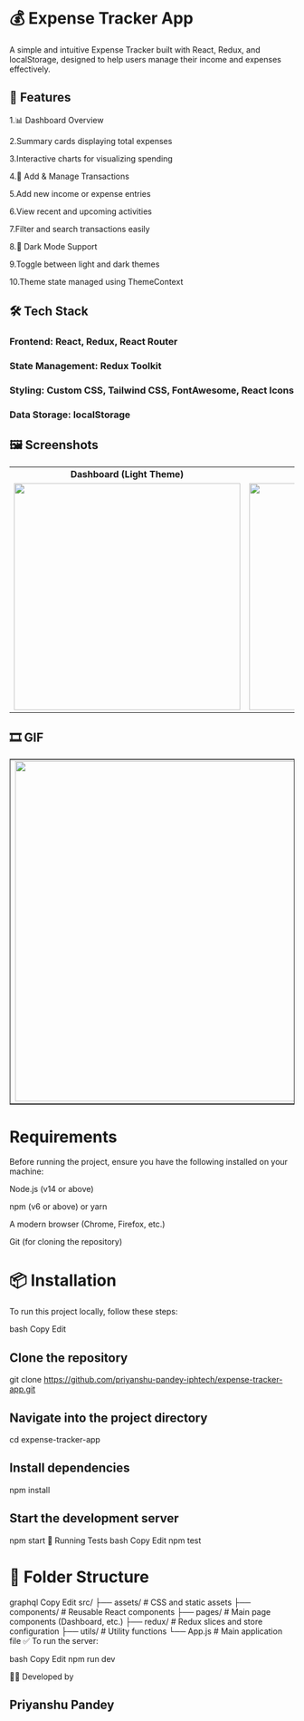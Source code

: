 # 💰 Expense Tracker App
A simple and intuitive Expense Tracker built with React, Redux, and localStorage, designed to help users manage their income and expenses effectively.

## 🚀 Features
1.📊 Dashboard Overview

2.Summary cards displaying total expenses

3.Interactive charts for visualizing spending

4.💸 Add & Manage Transactions

5.Add new income or expense entries

6.View recent and upcoming activities

7.Filter and search transactions easily

8.🌙 Dark Mode Support

9.Toggle between light and dark themes

10.Theme state managed using ThemeContext

## 🛠️ Tech Stack
### Frontend: React, Redux, React Router

### State Management: Redux Toolkit

### Styling: Custom CSS, Tailwind CSS, FontAwesome, React Icons

### Data Storage: localStorage

## 🖼️ Screenshots


<table> <tr> <td align="center"><strong>Dashboard (Light Theme)</strong></td> <td align="center"><strong>Dashboard (Dark Theme)</strong></td> </tr> <tr> <td align="center"> <img src="![Image](https://github.com/user-attachments/assets/7d7cd54d-e6b2-48ae-95fd-6997b12b2e2b)" width="400" /> </td> <td align="center"> <img src="![Image](https://github.com/user-attachments/assets/497f357b-5417-4c8f-b37a-1138649bebd8)" width="400" /> </td> </tr> </table>



## 🎞️ GIF 
<table border="1" style="border-collapse: collapse;">
  <tr>
    <td>
      <img src="https://github.com/user-attachments/assets/93f2dc37-8d13-4487-941f-d00d795a18dd" width="600" />
    </td>
  </tr>
</table>

# Requirements
Before running the project, ensure you have the following installed on your machine:

Node.js (v14 or above)

npm (v6 or above) or yarn

A modern browser (Chrome, Firefox, etc.)

Git (for cloning the repository)



# 📦 Installation
To run this project locally, follow these steps:

bash
Copy
Edit

## Clone the repository
git clone https://github.com/priyanshu-pandey-iphtech/expense-tracker-app.git

## Navigate into the project directory
cd expense-tracker-app

## Install dependencies
npm install

## Start the development server
npm start
🧪 Running Tests
bash
Copy
Edit
npm test
# 📁 Folder Structure
graphql
Copy
Edit
src/
├── assets/         # CSS and static assets
├── components/     # Reusable React components
├── pages/          # Main page components (Dashboard, etc.)
├── redux/          # Redux slices and store configuration
├── utils/          # Utility functions
└── App.js          # Main application file
✅ To run the server:

bash
Copy
Edit
npm run dev


🙋‍♂️ 
Developed  by 
## Priyanshu Pandey
